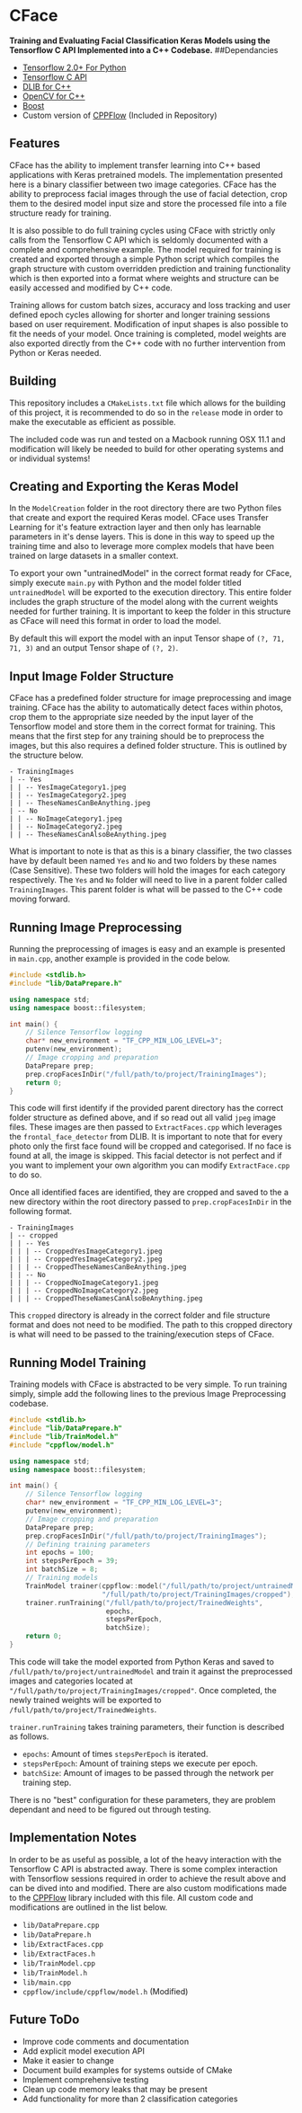 # CFace
**Training and Evaluating Facial Classification Keras Models using the Tensorflow C API Implemented into a C++ Codebase.**
##Dependancies
- [Tensorflow 2.0+ For Python](https://www.tensorflow.org/install)
- [Tensorflow C API](https://www.tensorflow.org/install/lang_c "Tensorflow C API")
- [DLIB for C++](http://dlib.net/compile.html)
- [OpenCV for C++](https://opencv.org/releases/)
- [Boost](https://stackoverflow.com/questions/3897839/how-to-link-c-program-with-boost-using-cmake)
- Custom version of [CPPFlow](https://github.com/serizba/cppflow "CPPFlow") (Included in Repository)

## Features
CFace has the ability to implement transfer learning into C++ based applications with Keras pretrained models. The implementation presented here is a binary classifier between two image categories. CFace has the ability to preprocess facial images through the use of facial detection, crop them to the desired model input size and store the processed file into a file structure ready for training.

It is also possible to do full training cycles using CFace with strictly only calls from the Tensorflow C API which is seldomly documented with a complete and comprehensive example. The model required for training is created and exported through a simple Python script which compiles the graph structure with custom overridden prediction and training functionality which is then exported into a format where weights and structure can be easily accessed and modified by C++ code.

Training allows for custom batch sizes, accuracy and loss tracking and user defined epoch cycles allowing for shorter and longer training sessions based on user requirement. Modification of input shapes is also possible to fit the needs of your model. Once training is completed, model weights are also exported directly from the C++ code with no further intervention from Python or Keras needed.

## Building
This repository includes a `CMakeLists.txt` file which allows for the building of this project, it is recommended to do so in the `release` mode in order to make the executable as efficient as possible.

The included code was run and tested on a Macbook running OSX 11.1 and modification will likely be needed to build for other operating systems and or individual systems!

## Creating and Exporting the Keras Model
In the ``ModelCreation`` folder in the root directory there are two Python files that create and export the required Keras model.
CFace uses Transfer Learning for it's feature extraction layer and then only has learnable parameters in it's dense layers.
This is done in this way to speed up the training time and also to leverage more complex models that have been trained on large datasets in a smaller context.

To export your own "untrainedModel" in the correct format ready for CFace, simply execute `main.py` with Python and the model folder titled `untrainedModel` will be exported to the execution directory.
This entire folder includes the graph structure of the model along with the current weights needed for further training. It is important to keep the folder in this structure as CFace will need this format in order to load the model.

By default this will export the model with an input Tensor shape of `(?, 71, 71, 3)` and an output Tensor shape of `(?, 2)`.

## Input Image Folder Structure
CFace has a predefined folder structure for image preprocessing and image training. CFace has the ability to automatically detect faces within photos, crop them to the appropriate size needed by the input layer of the Tensorflow model and store them in the correct format for training.
This means that the first step for any training should be to preprocess the images, but this also requires a defined folder structure. This is outlined by the structure below.
```
- TrainingImages
| -- Yes
| | -- YesImageCategory1.jpeg
| | -- YesImageCategory2.jpeg
| | -- TheseNamesCanBeAnything.jpeg
| -- No
| | -- NoImageCategory1.jpeg
| | -- NoImageCategory2.jpeg
| | -- TheseNamesCanAlsoBeAnything.jpeg
```
What is important to note is that as this is a binary classifier, the two classes have by default been named `Yes` and `No` and two folders by these names (Case Sensitive).
These two folders will hold the images for each category respectively. The `Yes` and `No` folder will need to live in a parent folder called `TrainingImages`.
This parent folder is what will be passed to the C++ code moving forward.

## Running Image Preprocessing
Running the preprocessing of images is easy and an example is presented in `main.cpp`, another example is provided in the code below.
```c++
#include <stdlib.h>
#include "lib/DataPrepare.h"

using namespace std;
using namespace boost::filesystem;

int main() {
    // Silence Tensorflow logging
    char* new_environment = "TF_CPP_MIN_LOG_LEVEL=3";
    putenv(new_environment);
    // Image cropping and preparation
    DataPrepare prep;
    prep.cropFacesInDir("/full/path/to/project/TrainingImages");
    return 0;
}
```
This code will first identify if the provided parent directory has the correct folder structure as defined above, and if so read out all valid `jpeg` image files.
These images are then passed to `ExtractFaces.cpp` which leverages the `frontal_face_detector` from DLIB. It is important to note that for every photo only the first face found will be cropped and categorised.
If no face is found at all, the image is skipped. This facial detector is not perfect and if you want to implement your own algorithm you can modify `ExtractFace.cpp` to do so.

Once all identified faces are identified, they are cropped and saved to the a new directory within the root directory passed to `prep.cropFacesInDir` in the following format.
```
- TrainingImages
| -- cropped
| | -- Yes
| | | -- CroppedYesImageCategory1.jpeg
| | | -- CroppedYesImageCategory2.jpeg
| | | -- CroppedTheseNamesCanBeAnything.jpeg
| | -- No
| | | -- CroppedNoImageCategory1.jpeg
| | | -- CroppedNoImageCategory2.jpeg
| | | -- CroppedTheseNamesCanAlsoBeAnything.jpeg
```
This `cropped` directory is already in the correct folder and file structure format and does not need to be modified. The path to this cropped directory is what will need to be passed to the training/execution steps of CFace.

## Running Model Training
Training models with CFace is abstracted to be very simple. To run training simply, simple add the following lines to the previous Image Preprocessing codebase.
```c++
#include <stdlib.h>
#include "lib/DataPrepare.h"
#include "lib/TrainModel.h"
#include "cppflow/model.h"

using namespace std;
using namespace boost::filesystem;

int main() {
    // Silence Tensorflow logging
    char* new_environment = "TF_CPP_MIN_LOG_LEVEL=3";
    putenv(new_environment);
    // Image cropping and preparation
    DataPrepare prep;
    prep.cropFacesInDir("/full/path/to/project/TrainingImages");
    // Defining training parameters
    int epochs = 100;
    int stepsPerEpoch = 39;
    int batchSize = 8;
    // Training models
    TrainModel trainer(cppflow::model("/full/path/to/project/untrainedModel"),
                       "/full/path/to/project/TrainingImages/cropped");
    trainer.runTraining("/full/path/to/project/TrainedWeights",
                        epochs,
                        stepsPerEpoch,
                        batchSize);
    return 0;
}
```
This code will take the model exported from Python Keras and saved to `/full/path/to/project/untrainedModel` and train it against the preprocessed images and categories located at  `"/full/path/to/project/TrainingImages/cropped"`.
Once completed, the newly trained weights will be exported to `/full/path/to/project/TrainedWeights`.

`trainer.runTraining` takes training parameters, their function is described as follows.
- `epochs`: Amount of times `stepsPerEpoch` is iterated.
- `stepsPerEpoch`: Amount of training steps we execute per epoch.
- `batchSize`: Amount of images to be passed through the network per training step.

There is no "best" configuration for these parameters, they are problem dependant and need to be figured out through testing.

## Implementation Notes
In order to be as useful as possible, a lot of the heavy interaction with the Tensorflow C API is abstracted away.
There is some complex interaction with Tensorflow sessions required in order to achieve the result above and can be dived into and modified.
There are also custom modifications made to the [CPPFlow](https://github.com/serizba/cppflow "CPPFlow") library included with this file. All custom code and modifications are outlined in the list below.
- `lib/DataPrepare.cpp`
- `lib/DataPrepare.h`
- `lib/ExtractFaces.cpp`
- `lib/ExtractFaces.h`
- `lib/TrainModel.cpp`
- `lib/TrainModel.h`
- `lib/main.cpp`
- `cppflow/include/cppflow/model.h` (Modified)

## Future ToDo
- Improve code comments and documentation
- Add explicit model execution API
- Make it easier to change 
- Document build examples for systems outside of CMake
- Implement comprehensive testing
- Clean up code memory leaks that may be present
- Add functionality for more than 2 classification categories